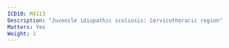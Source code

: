 ```yaml
---
ICD10: M4113
Description: "Juvenile idiopathic scoliosis: Cervicothoracic region"
Matters: Yes
Weight: 1
---
```

